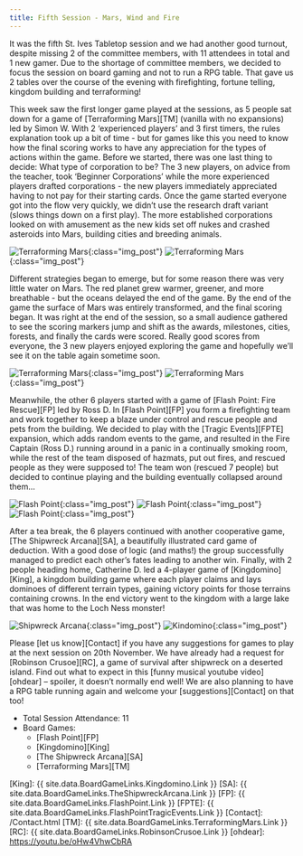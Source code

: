 ```yaml
---
title: Fifth Session - Mars, Wind and Fire
---
```


It was the fifth St. Ives Tabletop session and we had another good turnout, despite missing 2 of the committee members, with 11 attendees in total and 1 new gamer.
Due to the shortage of committee members, we decided to focus the session on board gaming and not to run a RPG table.
That gave us 2 tables over the course of the evening with firefighting, fortune telling, kingdom building and terraforming!

This week saw the first longer game played at the sessions, as 5 people sat down for a game of [Terraforming Mars][TM] (vanilla with no expansions) led by Simon W.
With 2 ‘experienced players’ and 3 first timers, the rules explanation took up a bit of time - but for games like this you need to know how the final scoring works to have any appreciation for the types of actions within the game.
Before we started, there was one last thing to decide: What type of corporation to be?
The 3 new players, on advice from the teacher, took ‘Beginner Corporations’ while the more experienced players drafted corporations - the new players immediately appreciated having to not pay for their starting cards.
Once the game started everyone got into the flow very quickly, we didn’t use the research draft variant (slows things down on a first play).
The more established corporations looked on with amusement as the new kids set off nukes and crashed asteroids into Mars, building cities and breeding animals.

![Terraforming Mars](/images/posts/2019_11_06/TerraformingMars1.jpg "Terraforming Mars - choosing the corporations"){:class="img_post"}
![Terraforming Mars](/images/posts/2019_11_06/TerraformingMars2.jpg "Terraforming Mars - initial terraforming"){:class="img_post"}

Different strategies began to emerge, but for some reason there was very little water on Mars.
The red planet grew warmer, greener, and more breathable - but the oceans delayed the end of the game.
By the end of the game the surface of Mars was entirely transformed, and the final scoring began.
It was right at the end of the session, so a small audience gathered to see the scoring markers jump and shift as the awards, milestones, cities, forests, and finally the cards were scored.
Really good scores from everyone, the 3 new players enjoyed exploring the game and hopefully we’ll see it on the table again sometime soon.

![Terraforming Mars](/images/posts/2019_11_06/TerraformingMars3.jpg "Terraforming Mars - a greener planet"){:class="img_post"}
![Terraforming Mars](/images/posts/2019_11_06/TerraformingMars4.jpg "Terraforming Mars - counting up the spoils"){:class="img_post"}

Meanwhile, the other 6 players started with a game of [Flash Point: Fire Rescue][FP] led by Ross D.
In [Flash Point][FP] you form a firefighting team and work together to keep a blaze under control and rescue people and pets from the building.
We decided to play with the [Tragic Events][FPTE] expansion, which adds random events to the game, and resulted in the Fire Captain (Ross D.) running around in a panic in a continually smoking room, while the rest of the team disposed of hazmats, put out fires, and rescued people as they were supposed to!
The team won (rescued 7 people) but decided to continue playing and the building eventually collapsed around them...

![Flash Point](/images/posts/2019_11_06/FlashPoint1.jpg "Flash Point - starting fire"){:class="img_post"}
![Flash Point](/images/posts/2019_11_06/FlashPoint2.jpg "Flash Point - things are not looking good"){:class="img_post"}
![Flash Point](/images/posts/2019_11_06/FlashPoint3.jpg "Flash Point - watch out the place is going to fall down!"){:class="img_post"}

After a tea break, the 6 players continued with another cooperative game, [The Shipwreck Arcana][SA], a beautifully illustrated card game of deduction.
With a good dose of logic (and maths!) the group successfully managed to predict each other’s fates leading to another win.
Finally, with 2 people heading home, Catherine D. led a 4-player game of [Kingdomino][King], a kingdom building game where each player claims and lays dominoes of different terrain types, gaining victory points for those terrains containing crowns.
In the end victory went to the kingdom with a large lake that was home to the Loch Ness monster!

![Shipwreck Arcana](/images/posts/2019_11_06/ShipwreckArcana1.jpg "Shipwreck Arcana - looking at the fates"){:class="img_post"}
![Kindomino](/images/posts/2019_11_06/Kingdomino1.jpg "Kingdomino - spot Nessie!"){:class="img_post"}

Please [let us know][Contact] if you have any suggestions for games to play at the next session on 20th November.
We have already had a request for [Robinson Crusoe][RC], a game of survival after shipwreck on a deserted island.
Find out what to expect in this [funny musical youtube video][ohdear] – spoiler, it doesn’t normally end well!
We are also planning to have a RPG table running again and welcome your [suggestions][Contact] on that too!

* Total Session Attendance: 11
* Board Games:
	* [Flash Point][FP]
	* [Kingdomino][King]
	* [The Shipwreck Arcana][SA]
	* [Terraforming Mars][TM]

[King]: {{ site.data.BoardGameLinks.Kingdomino.Link }}
[SA]: {{ site.data.BoardGameLinks.TheShipwreckArcana.Link }}
[FP]: {{ site.data.BoardGameLinks.FlashPoint.Link }}
[FPTE]: {{ site.data.BoardGameLinks.FlashPointTragicEvents.Link }}
[Contact]: /Contact.html
[TM]: {{ site.data.BoardGameLinks.TerraformingMars.Link }}
[RC]: {{ site.data.BoardGameLinks.RobinsonCrusoe.Link }}
[ohdear]: https://youtu.be/oHw4VhwCbRA
